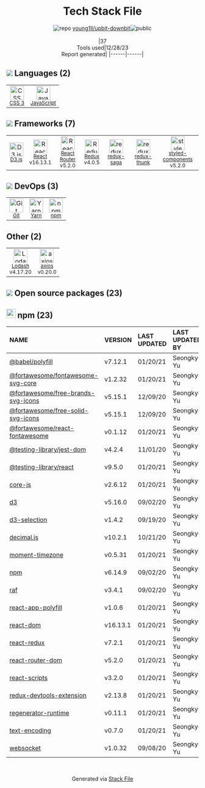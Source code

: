 <!--
&lt;--- Readme.md Snippet without images Start ---&gt;
## Tech Stack
young1ll/upbit-downbit is built on the following main stack:

- [React](https://reactjs.org/) – Javascript UI Libraries
- [JavaScript](https://developer.mozilla.org/en-US/docs/Web/JavaScript) – Languages
- [D3.js](http://d3js.org/) – Charting Libraries
- [Lodash](https://lodash.com) – Javascript Utilities & Libraries
- [React Router](https://github.com/rackt/react-router) – JavaScript Framework Components
- [Redux](https://redux.js.org/) – State Management Library
- [redux-thunk](https://github.com/gaearon/redux-thunk) – State Management Library
- [axios](https://github.com/mzabriskie/axios) – Javascript Utilities & Libraries
- [Yarn](https://yarnpkg.com/) – Front End Package Manager
- [redux-saga](https://redux-saga.github.io) – State Management Library
- [styled-components](https://styled-components.com) – JavaScript Framework Components

Full tech stack [here](/techstack.md)

&lt;--- Readme.md Snippet without images End ---&gt;

&lt;--- Readme.md Snippet with images Start ---&gt;
## Tech Stack
young1ll/upbit-downbit is built on the following main stack:

- <img width='25' height='25' src='https://img.stackshare.io/service/1020/OYIaJ1KK.png' alt='React'/> [React](https://reactjs.org/) – Javascript UI Libraries
- <img width='25' height='25' src='https://img.stackshare.io/service/1209/javascript.jpeg' alt='JavaScript'/> [JavaScript](https://developer.mozilla.org/en-US/docs/Web/JavaScript) – Languages
- <img width='25' height='25' src='https://img.stackshare.io/service/1491/HgKolWB5_400x400.jpg' alt='D3.js'/> [D3.js](http://d3js.org/) – Charting Libraries
- <img width='25' height='25' src='https://img.stackshare.io/service/2438/lodash.png' alt='Lodash'/> [Lodash](https://lodash.com) – Javascript Utilities & Libraries
- <img width='25' height='25' src='https://img.stackshare.io/service/3350/8261421.png' alt='React Router'/> [React Router](https://github.com/rackt/react-router) – JavaScript Framework Components
- <img width='25' height='25' src='https://img.stackshare.io/service/4074/13142323.png' alt='Redux'/> [Redux](https://redux.js.org/) – State Management Library
- <img width='25' height='25' src='https://img.stackshare.io/service/5448/13142323.png' alt='redux-thunk'/> [redux-thunk](https://github.com/gaearon/redux-thunk) – State Management Library
- <img width='25' height='25' src='https://img.stackshare.io/no-img-open-source.png' alt='axios'/> [axios](https://github.com/mzabriskie/axios) – Javascript Utilities & Libraries
- <img width='25' height='25' src='https://img.stackshare.io/service/5848/44mC-kJ3.jpg' alt='Yarn'/> [Yarn](https://yarnpkg.com/) – Front End Package Manager
- <img width='25' height='25' src='https://img.stackshare.io/no-img-open-source.png' alt='redux-saga'/> [redux-saga](https://redux-saga.github.io) – State Management Library
- <img width='25' height='25' src='https://img.stackshare.io/service/6749/styled-components.png' alt='styled-components'/> [styled-components](https://styled-components.com) – JavaScript Framework Components

Full tech stack [here](/techstack.md)

&lt;--- Readme.md Snippet with images End ---&gt;
-->
<div align="center">

# Tech Stack File
![](https://img.stackshare.io/repo.svg "repo") [young1ll/upbit-downbit](https://github.com/young1ll/upbit-downbit)![](https://img.stackshare.io/public_badge.svg "public")
<br/><br/>
|37<br/>Tools used|12/28/23 <br/>Report generated|
|------|------|
</div>

## <img src='https://img.stackshare.io/languages.svg'/> Languages (2)
<table><tr>
  <td align='center'>
  <img width='36' height='36' src='https://img.stackshare.io/service/6727/css.png' alt='CSS 3'>
  <br>
  <sub><a href="https://developer.mozilla.org/en-US/docs/Web/CSS/CSS3">CSS 3</a></sub>
  <br>
  <sub></sub>
</td>

<td align='center'>
  <img width='36' height='36' src='https://img.stackshare.io/service/1209/javascript.jpeg' alt='JavaScript'>
  <br>
  <sub><a href="https://developer.mozilla.org/en-US/docs/Web/JavaScript">JavaScript</a></sub>
  <br>
  <sub></sub>
</td>

</tr>
</table>

## <img src='https://img.stackshare.io/frameworks.svg'/> Frameworks (7)
<table><tr>
  <td align='center'>
  <img width='36' height='36' src='https://img.stackshare.io/service/1491/HgKolWB5_400x400.jpg' alt='D3.js'>
  <br>
  <sub><a href="http://d3js.org/">D3.js</a></sub>
  <br>
  <sub></sub>
</td>

<td align='center'>
  <img width='36' height='36' src='https://img.stackshare.io/service/1020/OYIaJ1KK.png' alt='React'>
  <br>
  <sub><a href="https://reactjs.org/">React</a></sub>
  <br>
  <sub>v16.13.1</sub>
</td>

<td align='center'>
  <img width='36' height='36' src='https://img.stackshare.io/service/3350/8261421.png' alt='React Router'>
  <br>
  <sub><a href="https://github.com/rackt/react-router">React Router</a></sub>
  <br>
  <sub>v5.2.0</sub>
</td>

<td align='center'>
  <img width='36' height='36' src='https://img.stackshare.io/service/4074/13142323.png' alt='Redux'>
  <br>
  <sub><a href="https://redux.js.org/">Redux</a></sub>
  <br>
  <sub>v4.0.5</sub>
</td>

<td align='center'>
  <img width='36' height='36' src='https://img.stackshare.io/no-img-open-source.png' alt='redux-saga'>
  <br>
  <sub><a href="https://redux-saga.github.io">redux-saga</a></sub>
  <br>
  <sub></sub>
</td>

<td align='center'>
  <img width='36' height='36' src='https://img.stackshare.io/service/5448/13142323.png' alt='redux-thunk'>
  <br>
  <sub><a href="https://github.com/gaearon/redux-thunk">redux-thunk</a></sub>
  <br>
  <sub></sub>
</td>

<td align='center'>
  <img width='36' height='36' src='https://img.stackshare.io/service/6749/styled-components.png' alt='styled-components'>
  <br>
  <sub><a href="https://styled-components.com">styled-components</a></sub>
  <br>
  <sub>v5.2.0</sub>
</td>

</tr>
</table>

## <img src='https://img.stackshare.io/devops.svg'/> DevOps (3)
<table><tr>
  <td align='center'>
  <img width='36' height='36' src='https://img.stackshare.io/service/1046/git.png' alt='Git'>
  <br>
  <sub><a href="http://git-scm.com/">Git</a></sub>
  <br>
  <sub></sub>
</td>

<td align='center'>
  <img width='36' height='36' src='https://img.stackshare.io/service/5848/44mC-kJ3.jpg' alt='Yarn'>
  <br>
  <sub><a href="https://yarnpkg.com/">Yarn</a></sub>
  <br>
  <sub></sub>
</td>

<td align='center'>
  <img width='36' height='36' src='https://img.stackshare.io/service/1120/lejvzrnlpb308aftn31u.png' alt='npm'>
  <br>
  <sub><a href="https://www.npmjs.com/">npm</a></sub>
  <br>
  <sub></sub>
</td>

</tr>
</table>

## Other (2)
<table><tr>
  <td align='center'>
  <img width='36' height='36' src='https://img.stackshare.io/service/2438/lodash.png' alt='Lodash'>
  <br>
  <sub><a href="https://lodash.com">Lodash</a></sub>
  <br>
  <sub>v4.17.20</sub>
</td>

<td align='center'>
  <img width='36' height='36' src='https://img.stackshare.io/no-img-open-source.png' alt='axios'>
  <br>
  <sub><a href="https://github.com/mzabriskie/axios">axios</a></sub>
  <br>
  <sub>v0.20.0</sub>
</td>

</tr>
</table>


## <img src='https://img.stackshare.io/group.svg' /> Open source packages (23)</h2>

## <img width='24' height='24' src='https://img.stackshare.io/service/1120/lejvzrnlpb308aftn31u.png'/> npm (23)

|NAME|VERSION|LAST UPDATED|LAST UPDATED BY|LICENSE|VULNERABILITIES|
|:------|:------|:------|:------|:------|:------|
|[@babel/polyfill](https://www.npmjs.com/@babel/polyfill)|v7.12.1|01/20/21|Seongkyun-Yu |MIT|N/A|
|[@fortawesome/fontawesome-svg-core](https://www.npmjs.com/@fortawesome/fontawesome-svg-core)|v1.2.32|01/20/21|Seongkyun-Yu |MIT|N/A|
|[@fortawesome/free-brands-svg-icons](https://www.npmjs.com/@fortawesome/free-brands-svg-icons)|v5.15.1|12/09/20|Seongkyun-Yu |CC-BY-4.0,MIT|N/A|
|[@fortawesome/free-solid-svg-icons](https://www.npmjs.com/@fortawesome/free-solid-svg-icons)|v5.15.1|12/09/20|Seongkyun-Yu |CC-BY-4.0,MIT|N/A|
|[@fortawesome/react-fontawesome](https://www.npmjs.com/@fortawesome/react-fontawesome)|v0.1.12|01/20/21|Seongkyun-Yu |MIT|N/A|
|[@testing-library/jest-dom](https://www.npmjs.com/@testing-library/jest-dom)|v4.2.4|11/01/20|Seongkyun-Yu |MIT|N/A|
|[@testing-library/react](https://www.npmjs.com/@testing-library/react)|v9.5.0|01/20/21|Seongkyun-Yu |MIT|N/A|
|[core-js](https://www.npmjs.com/core-js)|v2.6.12|01/20/21|Seongkyun-Yu |MIT|N/A|
|[d3](https://www.npmjs.com/d3)|v5.16.0|09/02/20|Seongkyun-Yu |ISC|N/A|
|[d3-selection](https://www.npmjs.com/d3-selection)|v1.4.2|09/19/20|Seongkyun-Yu |ISC|N/A|
|[decimal.js](https://www.npmjs.com/decimal.js)|v10.2.1|10/21/20|Seongkyun-Yu |MIT|N/A|
|[moment-timezone](https://www.npmjs.com/moment-timezone)|v0.5.31|01/20/21|Seongkyun-Yu |MIT|[](https://github.com/advisories/GHSA-v78c-4p63-2j6c) (Moderate)<br/>[](https://github.com/advisories/GHSA-56x4-j7p9-fcf9) (Low)|
|[npm](https://www.npmjs.com/npm)|v6.14.9|09/02/20|Seongkyun-Yu |Artistic-2.0|N/A|
|[raf](https://www.npmjs.com/raf)|v3.4.1|09/02/20|Seongkyun-Yu |MIT|N/A|
|[react-app-polyfill](https://www.npmjs.com/react-app-polyfill)|v1.0.6|01/20/21|Seongkyun-Yu |MIT|N/A|
|[react-dom](https://www.npmjs.com/react-dom)|v16.13.1|01/20/21|Seongkyun-Yu |MIT|N/A|
|[react-redux](https://www.npmjs.com/react-redux)|v7.2.1|01/20/21|Seongkyun-Yu |MIT|N/A|
|[react-router-dom](https://www.npmjs.com/react-router-dom)|v5.2.0|01/20/21|Seongkyun-Yu |MIT|N/A|
|[react-scripts](https://www.npmjs.com/react-scripts)|v3.2.0|01/20/21|Seongkyun-Yu |MIT|N/A|
|[redux-devtools-extension](https://www.npmjs.com/redux-devtools-extension)|v2.13.8|01/20/21|Seongkyun-Yu |MIT|N/A|
|[regenerator-runtime](https://www.npmjs.com/regenerator-runtime)|v0.11.1|01/20/21|Seongkyun-Yu |MIT|N/A|
|[text-encoding](https://www.npmjs.com/text-encoding)|v0.7.0|01/20/21|Seongkyun-Yu |Unlicense,Apache-2.0|N/A|
|[websocket](https://www.npmjs.com/websocket)|v1.0.32|09/08/20|Seongkyun-Yu |Apache-2.0|N/A|

<br/>
<div align='center'>

Generated via [Stack File](https://github.com/marketplace/stack-file)
